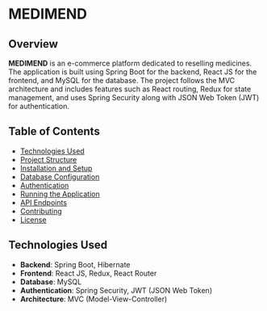 # MEDIMEND

## Overview
**MEDIMEND** is an e-commerce platform dedicated to reselling medicines. The application is built using Spring Boot for the backend, React JS for the frontend, and MySQL for the database. The project follows the MVC architecture and includes features such as React routing, Redux for state management, and uses Spring Security along with JSON Web Token (JWT) for authentication.

## Table of Contents
- [Technologies Used](#technologies-used)
- [Project Structure](#project-structure)
- [Installation and Setup](#installation-and-setup)
- [Database Configuration](#database-configuration)
- [Authentication](#authentication)
- [Running the Application](#running-the-application)
- [API Endpoints](#api-endpoints)
- [Contributing](#contributing)
- [License](#license)

## Technologies Used
- **Backend**: Spring Boot, Hibernate
- **Frontend**: React JS, Redux, React Router
- **Database**: MySQL
- **Authentication**: Spring Security, JWT (JSON Web Token)
- **Architecture**: MVC (Model-View-Controller)


